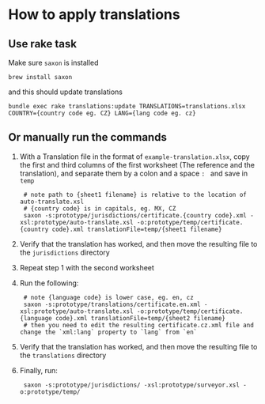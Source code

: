 # How to apply translations

## Use rake task

Make sure `saxon` is installed

    brew install saxon

and this should update translations

    bundle exec rake translations:update TRANSLATIONS=translations.xlsx COUNTRY={country code eg. CZ} LANG={lang code eg. cz}

## Or manually run the commands

1. With a Translation file in the format of `example-translation.xlsx`, copy the
first and third columns of the first worksheet  (The reference and the translation),
and separate them by a colon and a space `: ` and save in `temp`

        # note path to {sheet1 filename} is relative to the location of auto-translate.xsl
        # {country code} is in capitals, eg. MX, CZ
        saxon -s:prototype/jurisdictions/certificate.{country code}.xml -xsl:prototype/auto-translate.xsl -o:prototype/temp/certificate.{country code}.xml translationFile=temp/{sheet1 filename}

2. Verify that the translation has worked, and then move the resulting file to
the `jurisdictions` directory

3. Repeat step 1 with the second worksheet

4. Run the following:

        # note {language code} is lower case, eg. en, cz
        saxon -s:prototype/translations/certificate.en.xml -xsl:prototype/auto-translate.xsl -o:prototype/temp/certificate.{language code}.xml translationFile=temp/{sheet2 filename}
        # then you need to edit the resulting certificate.cz.xml file and change the `xml:lang` property to `lang` from `en`

5. Verify that the translation has worked, and then move the resulting file to the `translations` directory

6. Finally, run:

        saxon -s:prototype/jurisdictions/ -xsl:prototype/surveyor.xsl -o:prototype/temp/
